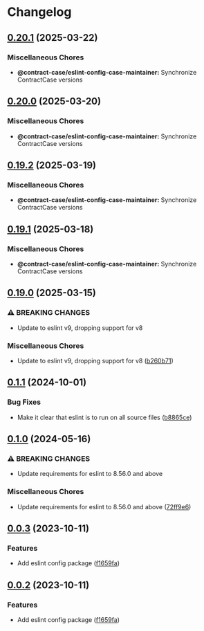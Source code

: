 # Changelog

## [0.20.1](https://github.com/case-contract-testing/contract-case/compare/@contract-case/eslint-config-case-maintainer-v0.20.0...@contract-case/eslint-config-case-maintainer-v0.20.1) (2025-03-22)


### Miscellaneous Chores

* **@contract-case/eslint-config-case-maintainer:** Synchronize ContractCase versions

## [0.20.0](https://github.com/case-contract-testing/contract-case/compare/@contract-case/eslint-config-case-maintainer-v0.19.2...@contract-case/eslint-config-case-maintainer-v0.20.0) (2025-03-20)


### Miscellaneous Chores

* **@contract-case/eslint-config-case-maintainer:** Synchronize ContractCase versions

## [0.19.2](https://github.com/case-contract-testing/contract-case/compare/@contract-case/eslint-config-case-maintainer-v0.19.1...@contract-case/eslint-config-case-maintainer-v0.19.2) (2025-03-19)


### Miscellaneous Chores

* **@contract-case/eslint-config-case-maintainer:** Synchronize ContractCase versions

## [0.19.1](https://github.com/case-contract-testing/contract-case/compare/@contract-case/eslint-config-case-maintainer-v0.19.0...@contract-case/eslint-config-case-maintainer-v0.19.1) (2025-03-18)


### Miscellaneous Chores

* **@contract-case/eslint-config-case-maintainer:** Synchronize ContractCase versions

## [0.19.0](https://github.com/case-contract-testing/contract-case/compare/@contract-case/eslint-config-case-maintainer-v0.1.1...@contract-case/eslint-config-case-maintainer-v0.19.0) (2025-03-15)


### ⚠ BREAKING CHANGES

* Update to eslint v9, dropping support for v8

### Miscellaneous Chores

* Update to eslint v9, dropping support for v8 ([b260b71](https://github.com/case-contract-testing/contract-case/commit/b260b71bc7b45c4775009e77301403ea8c574f33))

## [0.1.1](https://github.com/case-contract-testing/contract-case/compare/@contract-case/eslint-config-case-maintainer-v0.1.0...@contract-case/eslint-config-case-maintainer-v0.1.1) (2024-10-01)


### Bug Fixes

* Make it clear that eslint is to run on all source files ([b8865ce](https://github.com/case-contract-testing/contract-case/commit/b8865ce9e5991c8cbafa479e19597677b6da7300))

## [0.1.0](https://github.com/case-contract-testing/contract-case/compare/@contract-case/eslint-config-case-maintainer-v0.0.3...@contract-case/eslint-config-case-maintainer-v0.1.0) (2024-05-16)


### ⚠ BREAKING CHANGES

* Update requirements for eslint to 8.56.0 and above

### Miscellaneous Chores

* Update requirements for eslint to 8.56.0 and above ([72ff9e6](https://github.com/case-contract-testing/contract-case/commit/72ff9e65a1d79ce44955f26e466cf96839ed771e))

## [0.0.3](https://github.com/case-contract-testing/contract-case/compare/@contract-case/eslint-config-case-maintainer-v0.0.2...@contract-case/eslint-config-case-maintainer-v0.0.3) (2023-10-11)


### Features

* Add eslint config package ([f1659fa](https://github.com/case-contract-testing/contract-case/commit/f1659fa0035e69d64f7f7ecb49c977c377d3fceb))

## [0.0.2](https://github.com/case-contract-testing/contract-case/compare/@contract-case/eslint-config-case-maintainer-v0.0.1...@contract-case/eslint-config-case-maintainer-v0.0.2) (2023-10-11)


### Features

* Add eslint config package ([f1659fa](https://github.com/case-contract-testing/contract-case/commit/f1659fa0035e69d64f7f7ecb49c977c377d3fceb))
